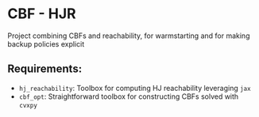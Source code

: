 # CBF - HJR
Project combining CBFs and reachability, for warmstarting and for making backup policies explicit


## Requirements:
- `hj_reachability`: Toolbox for computing HJ reachability leveraging `jax`
- `cbf_opt`: Straightforward toolbox for constructing CBFs solved with `cvxpy`

